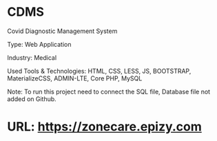# CDMS
Covid Diagnostic Management System

Type: Web Application

Industry: Medical

Used Tools & Technologies: HTML, CSS, LESS, JS, BOOTSTRAP, MaterializeCSS, ADMIN-LTE, Core PHP, MySQL

Note: To run this project need to connect the SQL file, Database file not added on Github.

# URL: https://zonecare.epizy.com
